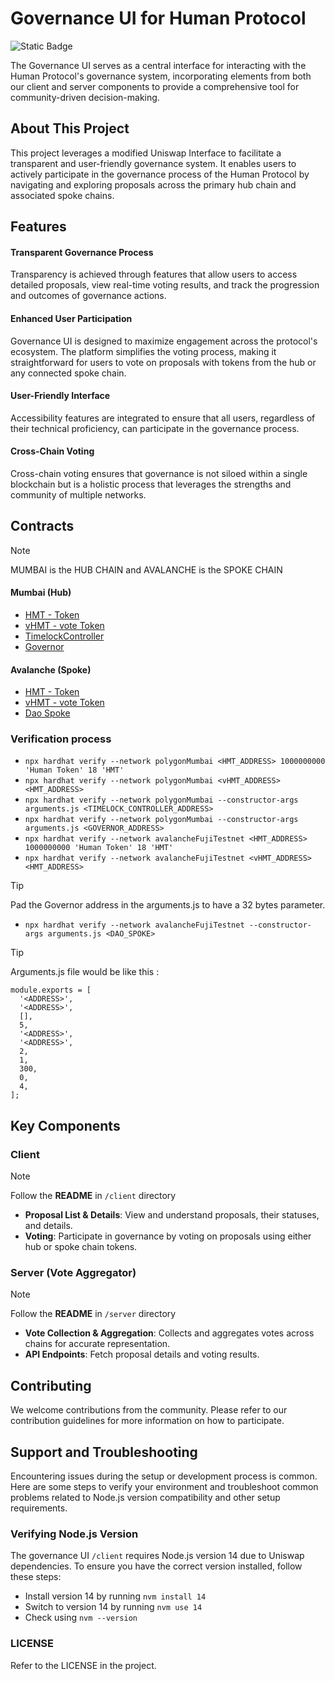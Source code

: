 # Governance UI for Human Protocol 

![Static Badge](https://img.shields.io/badge/Governance_UI-purple?style=flat)

The Governance UI serves as a central interface for interacting with the Human Protocol's governance system, incorporating elements from both our client and server components to provide a comprehensive tool for community-driven decision-making.

## About This Project

This project leverages a modified Uniswap Interface to facilitate a transparent and user-friendly governance system. It enables users to actively participate in the governance process of the Human Protocol by navigating and exploring proposals across the primary hub chain and associated spoke chains.

## Features

#### Transparent Governance Process
Transparency is achieved through features that allow users to access detailed proposals, view real-time voting results, and track the progression and outcomes of governance actions. 
#### Enhanced User Participation 
Governance UI is designed to maximize engagement across the protocol's ecosystem. The platform simplifies the voting process, making it straightforward for users to vote on proposals with tokens from the hub or any connected spoke chain.
#### User-Friendly Interface
Accessibility features are integrated to ensure that all users, regardless of their technical proficiency, can participate in the governance process. 
#### Cross-Chain Voting 
 Cross-chain voting ensures that governance is not siloed within a single blockchain but is a holistic process that leverages the strengths and community of multiple networks. 


 ## Contracts 

>[!NOTE]
>MUMBAI is the HUB CHAIN and AVALANCHE is the SPOKE CHAIN  

#### Mumbai (Hub) 

- [HMT - Token](https://mumbai.polygonscan.com/address/0x076CCe4311997Dd6B370ff9b6407786eB0e33d60#code)
- [vHMT - vote Token](https://mumbai.polygonscan.com/address/0x700cfdf6703BC6B079f0dEB2D979917C63046024#code)
- [TimelockController](https://mumbai.polygonscan.com/address/0xC63E411196fDdaBB5D8e155659876b053050Fd5d#code)
- [Governor](https://mumbai.polygonscan.com/address/0xb933ceFcfceB73F6396aEd10793486a0212Ec7D2#code)

#### Avalanche (Spoke)
- [HMT - Token](https://testnet.snowtrace.io/address/0xB58f8eA7916501E80CfC848165c92E4Cc34511fF/contract/43113/code)
- [vHMT - vote Token](https://testnet.snowtrace.io/address/0xD804Fe2e52180C6A38d7BdFeB5163b2D40BE958E/contract/43113/code) 
- [Dao Spoke](https://testnet.snowtrace.io/address/0xcAd4C61fC7F600D2786bf9CE0c21C9a502ba9814/contract/43113/code)


### Verification process 

- ```npx hardhat verify --network polygonMumbai <HMT_ADDRESS> 1000000000 'Human Token' 18 'HMT' ```
- ```npx hardhat verify --network polygonMumbai <vHMT_ADDRESS> <HMT_ADDRESS> ```
- ```npx hardhat verify --network polygonMumbai --constructor-args arguments.js <TIMELOCK_CONTROLLER_ADDRESS> ```
- ```npx hardhat verify --network polygonMumbai --constructor-args arguments.js <GOVERNOR_ADDRESS> ```
- ```npx hardhat verify --network avalancheFujiTestnet <HMT_ADDRESS> 1000000000 'Human Token' 18 'HMT' ```
- ```npx hardhat verify --network avalancheFujiTestnet <vHMT_ADDRESS> <HMT_ADDRESS>```

>[!TIP]
>Pad the Governor address in the arguments.js to have a 32 bytes parameter. 
- ```npx hardhat verify --network avalancheFujiTestnet --constructor-args arguments.js <DAO_SPOKE>``` 


>[!TIP]
> Arguments.js file would be like this :
```
module.exports = [
  '<ADDRESS>',
  '<ADDRESS>',
  [],
  5,
  '<ADDRESS>',
  '<ADDRESS>',
  2,
  1,
  300,
  0,
  4,
];
``` 




## Key Components
### Client

> [!NOTE]
> Follow the **README** in ```/client``` directory 

- **Proposal List & Details**: View and understand proposals, their statuses, and details.
- **Voting**: Participate in governance by voting on proposals using either hub or spoke chain tokens.

### Server (Vote Aggregator)

> [!NOTE]
> Follow the **README** in ```/server``` directory 


- **Vote Collection & Aggregation**: Collects and aggregates votes across chains for accurate representation.
- **API Endpoints**: Fetch proposal details and voting results. 


## Contributing
We welcome contributions from the community. Please refer to our contribution guidelines for more information on how to participate.


## Support and Troubleshooting

Encountering issues during the setup or development process is common. Here are some steps to verify your environment and troubleshoot common problems related to Node.js version compatibility and other setup requirements.

### Verifying Node.js Version

The governance UI ```/client``` requires Node.js version 14 due to Uniswap dependencies. To ensure you have the correct version installed, follow these steps:

- Install version 14 by running ```nvm install 14```
- Switch to version 14 by running ```nvm use 14```
- Check using ```nvm --version```

### LICENSE 

Refer to the LICENSE in the project. 
